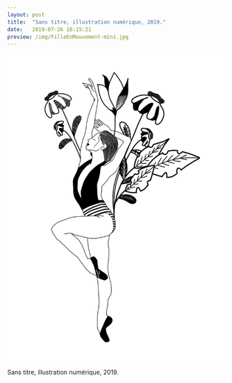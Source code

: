 ```yaml
---
layout: post
title:  "Sans titre, illustration numérique, 2019."
date:   2019-07-26 16:15:21
preview: /img/FilleEnMouvement-mini.jpg
---
```


![Picture 1](/img/FilleEnMouvement-mini.jpg)


Sans titre, illustration numérique, 2019.
